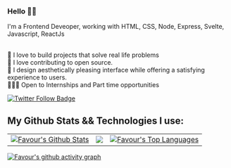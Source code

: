 <h3>Hello 👋🏾</h3>
I'm a Frontend Deveoper, working with HTML, CSS, Node, Express, Svelte, Javascript, ReactJs<br><br>

 👀 I love to build projects that solve real life problems
        <br/>
        🚀 I love contributing to open source.
        <br/>
        🙂 I design aesthetically pleasing interface while offering a satisfying experience to users.
        <br/>
        🧑🏽‍💻 Open to Internships and Part time opportunities
        <br />

<a href="https://twitter.com/senseifavour">
<img src="https://img.shields.io/twitter/follow/senseifavour?color=0F182A&logo=twitter&style=for-the-badge" alt="Twitter Follow Badge"/></a>


## My Github Stats && Technologies I use:
<table>
  <tr>
    <td>
      <a href="https://github.com/favourch"><img alt="Favour's Github Stats" src="https://github-readme-stats.vercel.app/api?username=favourch&show_icons=true&count_private=true&theme=react&hide_border=true&bg_color=1d2a3a" /></a>
    </td>
    <td>
      <a href="http://www.github.com/favourch"><img src="https://github-readme-streak-stats.herokuapp.com/?user=favourch&stroke=ffffff&background=1d2a3a&ring=5BCDEC&fire=5BCDEC&currStreakNum=ffffff&currStreakLabel=5BCDEC&sideNums=ffffff&sideLabels=ffffff&dates=ffffff&hide_border=true" /></a>
    </td>
    <td>
      <a href="https://github.com/favourch"><img alt="Favour's Top Languages" src="https://github-readme-stats.vercel.app/api/top-langs/?username=favourch&langs_count=8&count_private=true&layout=compact&theme=react&hide_border=true&bg_color=1d2a3a"/></a>
    </td>
  </tr>
  </table>
  
 
[![Favour's github activity graph](https://github-readme-activity-graph.cyclic.app/graph?username=favourch&theme=react-dark)](https://github.com/favourch/github-readme-activity-graph)
